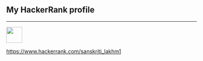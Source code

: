 **My HackerRank profile**
----------------------------
------------------------------
<img src="right-arrow.svg" width="42" height="42">

https://www.hackerrank.com/sanskriti_lakhm1



